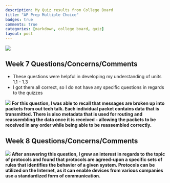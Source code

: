 ```yaml
---
description: My Quiz results from College Board 
title: "AP Prep Multiple Choice"
badges: true
comments: true
categories: [markdown, college board, quiz]
layout: post
---
```

<html>
<img src ="https://user-images.githubusercontent.com/109186517/194948812-9431d0cf-a7f9-48ec-aaa7-89ec300503f0.png" id="MCQ1"> 
</html>

## Week 7 Questions/Concerns/Comments
- These questions were helpful in developing my understanding of units 1.1 - 1.3
- I got them all correct, so I do not have any specific questions in regards to the quizzes

<html>
<img src="https://user-images.githubusercontent.com/109186517/195706950-40001964-4589-4696-a929-4ba24d0ab41a.png" id="MCQ2">
<b>For this question, I was able to recall that messages are broken up into packets from out tech talk. Each individual packet contains data that is transmitted. There is also metadata that is used for routing and reassembling the data once it is received - allowing the packets to be received in any order while being able to be reassembled correctly.</b>
</html>

## Week 8 Questions/Concerns/Comments

<html>
<img src="https://user-images.githubusercontent.com/109186517/195707866-214d202e-1a61-4470-882a-8e8689a21ecf.png" id="MCQ3">
<b>After answering this question, I grew an interest in regards to the topic of protocols and found that protocols are agreed-upon a specific sets of rules that identifies the behavior of a given system. Protocols can be utilized on the Internet, as it can enable devices from various companies use a standardized form of communication.</b>
</html>